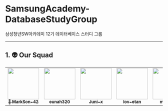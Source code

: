 # SamsungAcademy-DatabaseStudyGroup
삼성청년SW아카데미 12기 데이터베이스 스터디 그룹



---  


## 1. 👽 Our Squad



<table>
  <tr>
    <td align="center"><a href="https://github.com/MarkSon-42"><img src="https://avatars.githubusercontent.com/u/84828274?v=4?s=100" width="100px;" alt=""/><br /><sub><b>👑
 MarkSon-42</b></sub></a><br /></td>
    <td align="center"><a href="https://github.com/
eunah320"><img src="https://avatars.githubusercontent.com/u/66278677?v=4?s=100" width="100px;" alt=""/><br /><sub><b>
eunah320</b></sub></a><br /></td>
    <td align="center"><a href="https://github.com/Juni-x"><img src="https://avatars.githubusercontent.com/u/174340494?v=4?s=100" width="100px;" alt=""/><br /><sub><b>
Juni-x</b></sub></a><br /></td>
    <td align="center"><a href="https://github.com/lov-etan"><img src="https://avatars.githubusercontent.com/u/171107738?v=4?s=100" width="100px;" alt=""/><br /><sub><b>
lov-etan</b></sub></a><br /></td>
    <td align="center"><a href="https://github.com/minjeeki"><img src="https://avatars.githubusercontent.com/u/148981647?v=4?s=100" width="100px;" alt=""/><br /><sub><b>
minjeeki</b></sub></a><br /></td>
    <td align="center"><a href="https://github.com/unboxing96"><img src="https://avatars.githubusercontent.com/u/102353544?v=4?s=100" width="100px;" alt=""/><br /><sub><b>
unboxing96</b></sub></a><br /></td>
  </tr>
</table>
